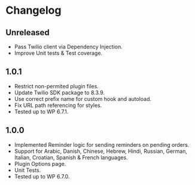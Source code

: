 # Changelog

## Unreleased
* Pass Twilio client via Dependency Injection.
* Improve Unit tests & Test coverage.

## 1.0.1
* Restrict non-permited plugin files.
* Update Twilio SDK package to 8.3.9.
* Use correct prefix name for custom hook and autoload.
* Fix URL path referencing for styles.
* Tested up to WP 6.7.1.

## 1.0.0
* Implemented Reminder logic for sending reminders on pending orders.
* Support for Arabic, Danish, Chinese, Hebrew, Hindi, Russian, German, Italian, Croatian, Spanish & French languages.
* Plugin Options page.
* Unit Tests.
* Tested up to WP 6.7.0.
